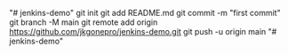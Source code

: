 "# jenkins-demo"  git init git add README.md git commit -m "first commit" git branch -M main git remote add origin https://github.com/jkgonepro/jenkins-demo.git git push -u origin main
"# jenkins-demo" 
